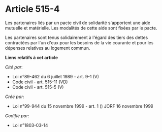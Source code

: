 # Article 515-4

Les partenaires liés par un pacte civil de solidarité s'apportent une aide mutuelle et matérielle. Les modalités de cette
aide sont fixées par le pacte.

Les partenaires sont tenus solidairement à l'égard des tiers des dettes contractées par l'un d'eux pour les besoins de la vie
courante et pour les dépenses relatives au logement commun.

**Liens relatifs à cet article**

_Cité par_:

  - Loi n°89-462 du 6 juillet 1989 - art. 9-1 (V)
  - Code civil - art. 515-11 (VD)
  - Code civil - art. 515-5 (V)

_Créé par_:

  - Loi n°99-944 du 15 novembre 1999 - art. 1 () JORF 16 novembre 1999

_Codifié par_:

  - Loi n°1803-03-14
